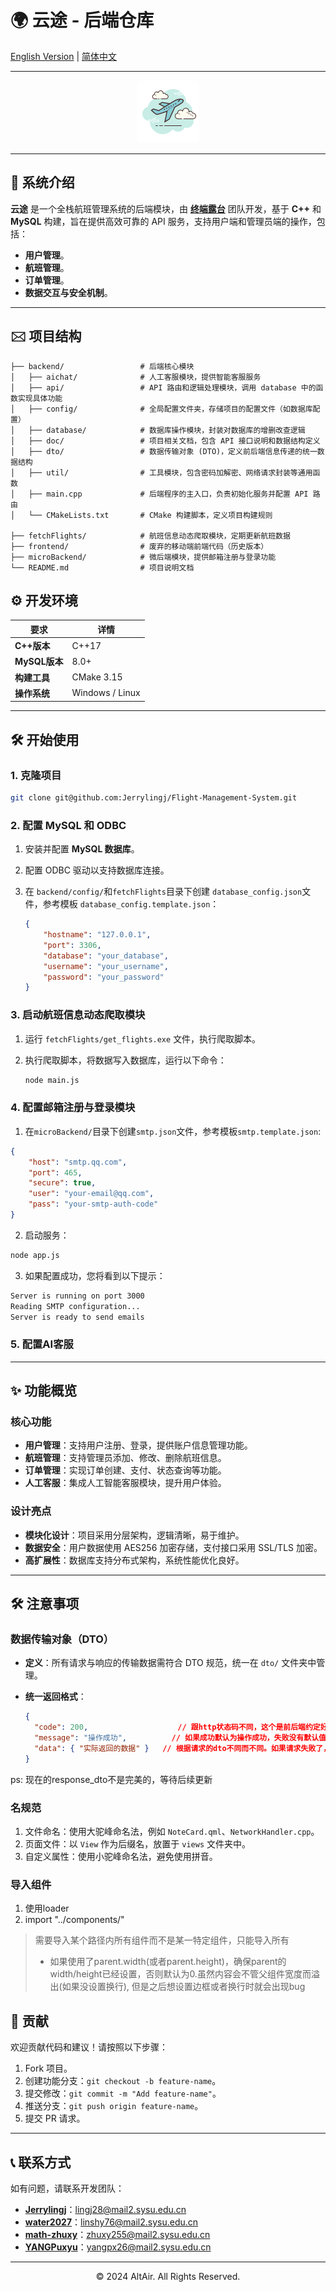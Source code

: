 # 🌍 云途 - 后端仓库

[English Version](README.md) | [简体中文](README-zh.md)

---

<div align="center">
  <img src="./favicon.jpg" alt="Altair Backend Logo" style="border-radius: 8px;"/>
</div>


---

## 🚀 **系统介绍**

**云途** 是一个全栈航班管理系统的后端模块，由 **[终端露台](https://github.com/Terminal-Terrace)** 团队开发，基于 **C++** 和 **MySQL** 构建，旨在提供高效可靠的 API 服务，支持用户端和管理员端的操作，包括：

- **用户管理**。
- **航班管理**。
- **订单管理**。
- **数据交互与安全机制**。

---

## 🖂 **项目结构**

```plaintext
├── backend/                 # 后端核心模块
│   ├── aichat/              # 人工客服模块，提供智能客服服务
│   ├── api/                 # API 路由和逻辑处理模块，调用 database 中的函数实现具体功能
│   ├── config/              # 全局配置文件夹，存储项目的配置文件（如数据库配置）
│   ├── database/            # 数据库操作模块，封装对数据库的增删改查逻辑
│   ├── doc/                 # 项目相关文档，包含 API 接口说明和数据结构定义
│   ├── dto/                 # 数据传输对象 (DTO)，定义前后端信息传递的统一数据结构
│   ├── util/                # 工具模块，包含密码加解密、网络请求封装等通用函数
│   ├── main.cpp             # 后端程序的主入口，负责初始化服务并配置 API 路由
│   └── CMakeLists.txt       # CMake 构建脚本，定义项目构建规则

├── fetchFlights/            # 航班信息动态爬取模块，定期更新航班数据
├── frontend/                # 废弃的移动端前端代码（历史版本）
├── microBackend/            # 微后端模块，提供邮箱注册与登录功能
└── README.md                # 项目说明文档
```

## ⚙️ **开发环境**

| 要求          | 详情            |
| ------------- | --------------- |
| **C++版本**   | C++17           |
| **MySQL版本** | 8.0+            |
| **构建工具**  | CMake 3.15      |
| **操作系统**  | Windows / Linux |

------

## 🛠️ **开始使用**

### 1. 克隆项目

```Bash
git clone git@github.com:Jerrylingj/Flight-Management-System.git
```

### 2. 配置 MySQL 和 ODBC

1. 安装并配置 **MySQL 数据库**。

2. 配置 ODBC 驱动以支持数据库连接。

3. 在 `backend/config/`和`fetchFlights`目录下创建 `database_config.json`文件，参考模板 `database_config.template.json`：

   ```json
   {
       "hostname": "127.0.0.1",
       "port": 3306,
       "database": "your_database",
       "username": "your_username",
       "password": "your_password"
   }
   ```

### 3. 启动航班信息动态爬取模块

1. 运行 `fetchFlights/get_flights.exe` 文件，执行爬取脚本。

2. 执行爬取脚本，将数据写入数据库，运行以下命令：

   ```bash
   node main.js
   ```

### 4. 配置邮箱注册与登录模块

1. 在`microBackend/`目录下创建`smtp.json`文件，参考模板`smtp.template.json`:

```json
{
    "host": "smtp.qq.com",
    "port": 465,
    "secure": true,
    "user": "your-email@qq.com",
    "pass": "your-smtp-auth-code"
}
```

2. 启动服务：

```bash
node app.js
```

3. 如果配置成功，您将看到以下提示：

```bash
Server is running on port 3000
Reading SMTP configuration...
Server is ready to send emails
```

### 5. 配置AI客服



------

## ✨ **功能概览**

### 核心功能

- **用户管理**：支持用户注册、登录，提供账户信息管理功能。
- **航班管理**：支持管理员添加、修改、删除航班信息。
- **订单管理**：实现订单创建、支付、状态查询等功能。
- **人工客服**：集成人工智能客服模块，提升用户体验。

### 设计亮点

- **模块化设计**：项目采用分层架构，逻辑清晰，易于维护。
- **数据安全**：用户数据使用 AES256 加密存储，支付接口采用 SSL/TLS 加密。
- **高扩展性**：数据库支持分布式架构，系统性能优化良好。

------

## 🛠️ **注意事项**

### 数据传输对象（DTO）

- **定义**：所有请求与响应的传输数据需符合 DTO 规范，统一在 `dto/` 文件夹中管理。

- **统一返回格式**：

  ```json
  {
    "code": 200, 					// 跟http状态码不同，这个是前后端约定好的，可以是别的。比如状态码为1时表示token过期，前端接收到就执行登出之类的
    "message": "操作成功",  		// 如果成功默认为操作成功，失败没有默认值
    "data": { "实际返回的数据" }   // 根据请求的dto不同而不同。如果请求失败了，则为空
  }
  ```

ps: 现在的response_dto不是完美的，等待后续更新

### 名规范

1. 文件命名：使用大驼峰命名法，例如 `NoteCard.qml`、`NetworkHandler.cpp`。
2. 页面文件：以 `View` 作为后缀名，放置于 `views` 文件夹中。
3. 自定义属性：使用小驼峰命名法，避免使用拼音。

### 导入组件

1. 使用loader         
2. import "../components/"             

> 需要导入某个路径内所有组件而不是某一特定组件，只能导入所有             
>
> - 如果使用了parent.width(或者parent.height)，确保parent的width/height已经设置，否则默认为0.虽然内容会不管父组件宽度而溢出(如果没设置换行), 但是之后想设置边框或者换行时就会出现bug        

## 🤝 **贡献**

欢迎贡献代码和建议！请按照以下步骤：

1. Fork 项目。
2. 创建功能分支：`git checkout -b feature-name`。
3. 提交修改：`git commit -m "Add feature-name"`。
4. 推送分支：`git push origin feature-name`。
5. 提交 PR 请求。

------

## 📞 **联系方式**

如有问题，请联系开发团队：

- [**Jerrylingj**](https://github.com/Jerrylingj)：lingj28@mail2.sysu.edu.cn
- **[water2027](https://github.com/water2027)**：linshy76@mail2.sysu.edu.cn
- **[math-zhuxy](https://github.com/math-zhuxy)**：zhuxy255@mail2.sysu.edu.cn
- **[YANGPuxyu](https://github.com/YANGPuxyu)**：yangpx26@mail2.sysu.edu.cn

------

<div align="center">   <p>&copy; 2024 AltAir. All Rights Reserved.</p> </div> 

